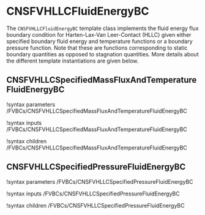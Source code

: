 # CNSFVHLLCFluidEnergyBC

The `CNSFVHLLCFluidEnergyBC` template class implements the fluid energy flux boundary condition for
Harten-Lax-Van Leer-Contact (HLLC) given either specified boundary fluid energy and
temperature functions or a
boundary pressure function. Note that these are functions corresponding to
static boundary quantities as opposed to stagnation quantities. More details
about the different template instantiations are given below.

## CNSFVHLLCSpecifiedMassFluxAndTemperatureFluidEnergyBC

!syntax parameters /FVBCs/CNSFVHLLCSpecifiedMassFluxAndTemperatureFluidEnergyBC

!syntax inputs /FVBCs/CNSFVHLLCSpecifiedMassFluxAndTemperatureFluidEnergyBC

!syntax children /FVBCs/CNSFVHLLCSpecifiedMassFluxAndTemperatureFluidEnergyBC

## CNSFVHLLCSpecifiedPressureFluidEnergyBC

!syntax parameters /FVBCs/CNSFVHLLCSpecifiedPressureFluidEnergyBC

!syntax inputs /FVBCs/CNSFVHLLCSpecifiedPressureFluidEnergyBC

!syntax children /FVBCs/CNSFVHLLCSpecifiedPressureFluidEnergyBC
